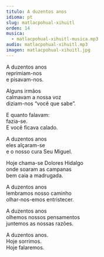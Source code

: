 ```yaml
---
titulo: A duzentos anos
idioma: pt
slug: matlacpohual-xihuitl
orden: 14
musica: 
  - matlacpohual-xihuitl-musica.mp3
audio: matlacpohual-xihuitl.mp3
imagen: matlacpohual-xihuitl.jpg
---
```


A duzentos anos<br>
reprimiam-nos<br>
e pisavam-nos.<br>

Alguns irmãos<br>
calmavam a nossa voz<br>
diziam-nos “você que sabe”.<br>

E quanto falavam:<br>
fazia-se.<br>
E você ficava calado.<br>

A duzentos anos<br>
eles alçaram-se<br>
e o nosso cura Seu Miguel.<br>

Hoje chama-se Dolores Hidalgo<br>
onde soaram as campanas<br>
bem caia a madrugada.<br>

A duzentos anos<br>
lembramos nosso caminho<br>
olhar-nos-emos entristecer.<br>

A duzentos anos<br>
olhemos nossos pensamentos<br>
juntemos as nossas razões.<br>

A duzentos anos.<br>
Hoje sorrimos.<br>
Hoje falaremos.<br>
